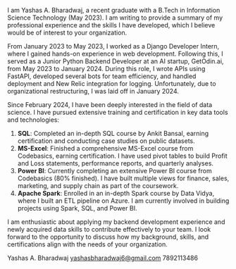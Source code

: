 I am Yashas A. Bharadwaj, a recent graduate with a B.Tech in Information Science Technology (May 2023). I am writing to provide a summary of my professional experience and the skills I have developed, which I believe would be of interest to your organization.

From January 2023 to May 2023, I worked as a Django Developer Intern, where I gained hands-on experience in web development. Following this, I served as a Junior Python Backend Developer at an AI startup, GetOdin.ai, from May 2023 to January 2024. During this role, I wrote APIs using FastAPI, developed several bots for team efficiency, and handled deployment and New Relic integration for logging. Unfortunately, due to organizational restructuring, I was laid off in January 2024.

Since February 2024, I have been deeply interested in the field of data science. I have pursued extensive training and certification in key data tools and technologies:

1. **SQL**: Completed an in-depth SQL course by Ankit Bansal, earning certification and conducting case studies on public datasets.
2. **MS-Excel**: Finished a comprehensive MS-Excel course from Codebasics, earning certification. I have used pivot tables to build Profit and Loss statements, performance reports, and quarterly analyses.
3. **Power BI**: Currently completing an extensive Power BI course from Codebasics (80% finished). I have built multiple views for finance, sales, marketing, and supply chain as part of the coursework.
4. **Apache Spark**: Enrolled in an in-depth Spark course by Data Vidya, where I built an ETL pipeline on Azure. I am currently involved in building projects using Spark, SQL, and Power BI.

I am enthusiastic about applying my backend development experience and newly acquired data skills to contribute effectively to your team. I look forward to the opportunity to discuss how my background, skills, and certifications align with the needs of your organization.

Yashas A. Bharadwaj
yashasbharadwaj6@gmail.com 
7892113486



